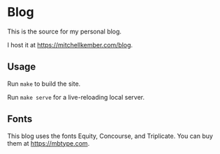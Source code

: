 # Blog

This is the source for my personal blog.

I host it at https://mitchellkember.com/blog.

## Usage

Run `make` to build the site.

Run `make serve` for a live-reloading local server.

## Fonts

This blog uses the fonts Equity, Concourse, and Triplicate. You can buy them at https://mbtype.com.
